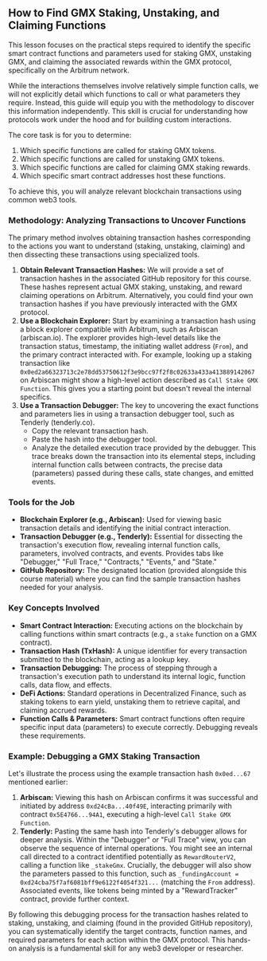 ## How to Find GMX Staking, Unstaking, and Claiming Functions

This lesson focuses on the practical steps required to identify the specific smart contract functions and parameters used for staking GMX, unstaking GMX, and claiming the associated rewards within the GMX protocol, specifically on the Arbitrum network.

While the interactions themselves involve relatively simple function calls, we will not explicitly detail which functions to call or what parameters they require. Instead, this guide will equip you with the methodology to discover this information independently. This skill is crucial for understanding how protocols work under the hood and for building custom interactions.

The core task is for you to determine:

1.  Which specific functions are called for staking GMX tokens.
2.  Which specific functions are called for unstaking GMX tokens.
3.  Which specific functions are called for claiming GMX staking rewards.
4.  Which specific smart contract addresses host these functions.

To achieve this, you will analyze relevant blockchain transactions using common web3 tools.

### Methodology: Analyzing Transactions to Uncover Functions

The primary method involves obtaining transaction hashes corresponding to the actions you want to understand (staking, unstaking, claiming) and then dissecting these transactions using specialized tools.

1.  **Obtain Relevant Transaction Hashes:** We will provide a set of transaction hashes in the associated GitHub repository for this course. These hashes represent actual GMX staking, unstaking, and reward claiming operations on Arbitrum. Alternatively, you could find your own transaction hashes if you have previously interacted with the GMX protocol.
2.  **Use a Blockchain Explorer:** Start by examining a transaction hash using a block explorer compatible with Arbitrum, such as Arbiscan (arbiscan.io). The explorer provides high-level details like the transaction status, timestamp, the initiating wallet address (`From`), and the primary contract interacted with. For example, looking up a staking transaction like `0x0ed2a66323713c2e78dd53750612f3e9bcc97f2f8c02633a433a413889142067` on Arbiscan might show a high-level action described as `Call Stake GMX Function`. This gives you a starting point but doesn't reveal the internal specifics.
3.  **Use a Transaction Debugger:** The key to uncovering the exact functions and parameters lies in using a transaction debugger tool, such as Tenderly (tenderly.co).
    - Copy the relevant transaction hash.
    - Paste the hash into the debugger tool.
    - Analyze the detailed execution trace provided by the debugger. This trace breaks down the transaction into its elemental steps, including internal function calls between contracts, the precise data (parameters) passed during these calls, state changes, and emitted events.

### Tools for the Job

- **Blockchain Explorer (e.g., Arbiscan):** Used for viewing basic transaction details and identifying the initial contract interaction.
- **Transaction Debugger (e.g., Tenderly):** Essential for dissecting the transaction's execution flow, revealing internal function calls, parameters, involved contracts, and events. Provides tabs like "Debugger," "Full Trace," "Contracts," "Events," and "State."
- **GitHub Repository:** The designated location (provided alongside this course material) where you can find the sample transaction hashes needed for your analysis.

### Key Concepts Involved

- **Smart Contract Interaction:** Executing actions on the blockchain by calling functions within smart contracts (e.g., a `stake` function on a GMX contract).
- **Transaction Hash (TxHash):** A unique identifier for every transaction submitted to the blockchain, acting as a lookup key.
- **Transaction Debugging:** The process of stepping through a transaction's execution path to understand its internal logic, function calls, data flow, and effects.
- **DeFi Actions:** Standard operations in Decentralized Finance, such as staking tokens to earn yield, unstaking them to retrieve capital, and claiming accrued rewards.
- **Function Calls & Parameters:** Smart contract functions often require specific input data (parameters) to execute correctly. Debugging reveals these requirements.

### Example: Debugging a GMX Staking Transaction

Let's illustrate the process using the example transaction hash `0x0ed...67` mentioned earlier:

1.  **Arbiscan:** Viewing this hash on Arbiscan confirms it was successful and initiated by address `0xd24cBa...40f49E`, interacting primarily with contract `0x5E4766...94A1`, executing a high-level `Call Stake GMX Function`.
2.  **Tenderly:** Pasting the same hash into Tenderly's debugger allows for deeper analysis. Within the "Debugger" or "Full Trace" view, you can observe the sequence of internal operations. You might see an internal call directed to a contract identified potentially as `RewardRouterV2`, calling a function like `_stakeGmx`. Crucially, the debugger will also show the parameters passed to this function, such as `_fundingAccount = 0xd24cba75f7af6081bff9e6122f4054f321...` (matching the `From` address). Associated events, like tokens being minted by a "RewardTracker" contract, provide further context.

By following this debugging process for the transaction hashes related to staking, unstaking, and claiming (found in the provided GitHub repository), you can systematically identify the target contracts, function names, and required parameters for each action within the GMX protocol. This hands-on analysis is a fundamental skill for any web3 developer or researcher.
